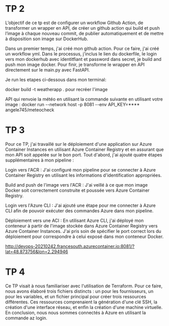 # TP 2
L’objectif de ce tp est de configurer un workflow Github Action, de transformer un wrapper en API,
de créer un github action qui build et push l’image à chaque nouveau commit, 
de publier automatiquement et de mettre à disposition son image sur DockerHub. 

Dans un premier temps, j'ai créé mon github action. Pour ce faire, j'ai créé un workflow yml. 
Dans le processus, j'inclus le lien du dockerfile, le login vers mon dockerhub avec identitfiant
et password dans secret, je build and push mon image docker. Pour finir, je transforme le 
wrapper en API directement sur le main.py avec FastAPI.

Je run les etapes ci-dessous dans mon terminal: 

docker build -t weatherapp . pour recréer l'image


API qui renvoie la météo en utilisant la commande suivante en utilisant votre image :
docker run --network host -p 8081 --env API_KEY=**** angele745/meteocheck
# TP 3
Pour ce TP, j'ai travaillé sur le déploiement d'une application sur Azure Container Instances en utilisant Azure Container Registry et en assurant que mon API soit appelée sur le bon port. Tout d'abord, j'ai ajouté quatre étapes supplémentaires à mon pipeline :

Login vers l'ACR : J'ai configuré mon pipeline pour se connecter à Azure Container Registry en utilisant les informations d'identification appropriées.

Build and push de l'image vers l'ACR : J'ai veillé à ce que mon image Docker soit correctement construite et poussée vers Azure Container Registry.

Login vers l'Azure CLI : J'ai ajouté une étape pour me connecter à Azure CLI afin de pouvoir exécuter des commandes Azure dans mon pipeline.

Déploiement vers une ACI : En utilisant Azure CLI, j'ai déployé mon conteneur à partir de l'image stockée dans Azure Container Registry vers Azure Container Instances. J'ai pris soin de spécifier le port correct lors du déploiement pour correspondre à celui exposé dans mon conteneur Docker.

http://devops-20210242.francesouth.azurecontainer.io:8081/?lat=48.873756&lon=2.294946

# TP 4

Ce TP visait à nous familiariser avec l'utilisation de Terraform. Pour ce faire, nous avons élaboré trois fichiers distincts : un pour les fournisseurs, un pour les variables, et un fichier principal pour créer trois ressources différentes. Ces ressources comprenaient la génération d'une clé SSH, la création d'une interface réseau, et enfin la création d'une machine virtuelle. En conclusion, nous nous sommes connectés à Azure en utilisant la commande az login.
